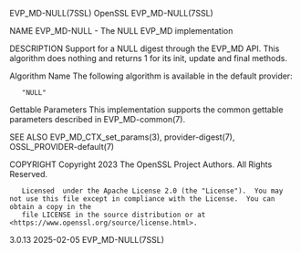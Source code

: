 EVP_MD-NULL(7SSL)							    OpenSSL							     EVP_MD-NULL(7SSL)

NAME
       EVP_MD-NULL - The NULL EVP_MD implementation

DESCRIPTION
       Support for a NULL digest through the EVP_MD API.  This algorithm does nothing and returns 1 for its init, update and final methods.

   Algorithm Name
       The following algorithm is available in the default provider:

       "NULL"

   Gettable Parameters
       This implementation supports the common gettable parameters described in EVP_MD-common(7).

SEE ALSO
       EVP_MD_CTX_set_params(3), provider-digest(7), OSSL_PROVIDER-default(7)

COPYRIGHT
       Copyright 2023 The OpenSSL Project Authors. All Rights Reserved.

       Licensed	 under the Apache License 2.0 (the "License").	You may not use this file except in compliance with the License.  You can obtain a copy in the
       file LICENSE in the source distribution or at <https://www.openssl.org/source/license.html>.

3.0.13									  2025-02-05							     EVP_MD-NULL(7SSL)
